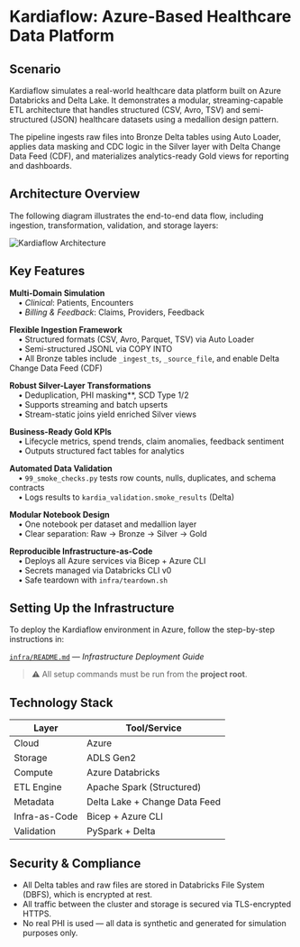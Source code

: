 # Kardiaflow: Azure-Based Healthcare Data Platform

## Scenario

Kardiaflow simulates a real-world healthcare data platform built on Azure Databricks and Delta Lake. It demonstrates a modular, streaming-capable ETL architecture that handles structured (CSV, Avro, TSV) and semi-structured (JSON) healthcare datasets using a medallion design pattern.

The pipeline ingests raw files into Bronze Delta tables using Auto Loader, applies data masking and CDC logic in the Silver layer with Delta Change Data Feed (CDF), and materializes analytics-ready Gold views for reporting and dashboards.



## Architecture Overview

The following diagram illustrates the end-to-end data flow, including ingestion, transformation, validation, and storage layers:

![Kardiaflow Architecture](https://raw.githubusercontent.com/okv627/Kardiaflow/master/docs/assets/kflow_lineage.png?v=2)



## Key Features

**Multi-Domain Simulation**  
&nbsp;&nbsp;&nbsp;&nbsp;• *Clinical*: Patients, Encounters  
&nbsp;&nbsp;&nbsp;&nbsp;• *Billing & Feedback*: Claims, Providers, Feedback

**Flexible Ingestion Framework**  
&nbsp;&nbsp;&nbsp;&nbsp;• Structured formats (CSV, Avro, Parquet, TSV) via Auto Loader  
&nbsp;&nbsp;&nbsp;&nbsp;• Semi-structured JSONL via COPY INTO  
&nbsp;&nbsp;&nbsp;&nbsp;• All Bronze tables include `_ingest_ts`, `_source_file`, and enable Delta Change Data Feed (CDF)  


**Robust Silver-Layer Transformations**  
&nbsp;&nbsp;&nbsp;&nbsp;• Deduplication, PHI masking**, SCD Type 1/2  
&nbsp;&nbsp;&nbsp;&nbsp;• Supports streaming and batch upserts  
&nbsp;&nbsp;&nbsp;&nbsp;• Stream-static joins yield enriched Silver views  


**Business-Ready Gold KPIs**  
&nbsp;&nbsp;&nbsp;&nbsp;• Lifecycle metrics, spend trends, claim anomalies, feedback sentiment  
&nbsp;&nbsp;&nbsp;&nbsp;• Outputs structured fact tables for analytics  


**Automated Data Validation**  
&nbsp;&nbsp;&nbsp;&nbsp;• `99_smoke_checks.py` tests row counts, nulls, duplicates, and schema contracts  
&nbsp;&nbsp;&nbsp;&nbsp;• Logs results to `kardia_validation.smoke_results` (Delta)  


**Modular Notebook Design**  
&nbsp;&nbsp;&nbsp;&nbsp;• One notebook per dataset and medallion layer  
&nbsp;&nbsp;&nbsp;&nbsp;• Clear separation: Raw → Bronze → Silver → Gold  


**Reproducible Infrastructure-as-Code**  
&nbsp;&nbsp;&nbsp;&nbsp;• Deploys all Azure services via Bicep + Azure CLI  
&nbsp;&nbsp;&nbsp;&nbsp;• Secrets managed via Databricks CLI v0  
&nbsp;&nbsp;&nbsp;&nbsp;• Safe teardown with `infra/teardown.sh`



## Setting Up the Infrastructure

To deploy the Kardiaflow environment in Azure, follow the step-by-step instructions in:

[`infra/README.md`](infra/README.md) — *Infrastructure Deployment Guide*

> ⚠️ All setup commands must be run from the **project root**.



## Technology Stack

| Layer        | Tool/Service                  |
|--------------|-------------------------------|
| Cloud        | Azure                         |
| Storage      | ADLS Gen2                     |
| Compute      | Azure Databricks              |
| ETL Engine   | Apache Spark (Structured)     |
| Metadata     | Delta Lake + Change Data Feed |
| Infra-as-Code| Bicep + Azure CLI             |
| Validation   | PySpark + Delta               |



## Security & Compliance
- All Delta tables and raw files are stored in Databricks File System (DBFS), which is encrypted at rest.
- All traffic between the cluster and storage is secured via TLS-encrypted HTTPS.
- No real PHI is used — all data is synthetic and generated for simulation purposes only.

